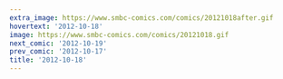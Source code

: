 ```yaml
---
extra_image: https://www.smbc-comics.com/comics/20121018after.gif
hovertext: '2012-10-18'
image: https://www.smbc-comics.com/comics/20121018.gif
next_comic: '2012-10-19'
prev_comic: '2012-10-17'
title: '2012-10-18'
---
```


